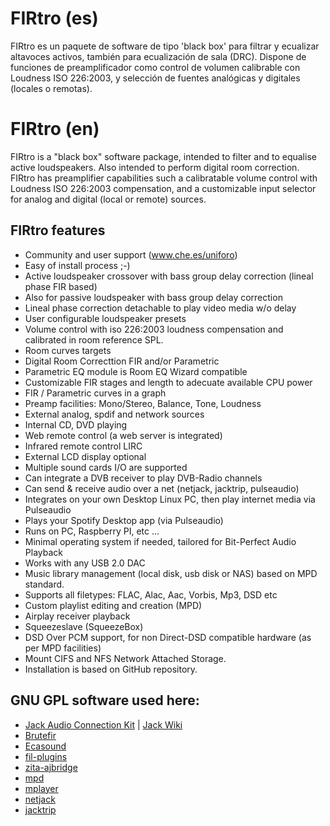 # FIRtro (es)
FIRtro es un paquete de software de tipo 'black box' para filtrar y ecualizar altavoces activos, también para ecualización de sala (DRC). Dispone de funciones de preamplificador como control de volumen calibrable con Loudness ISO 226:2003, y selección de fuentes analógicas y digitales (locales o remotas).

# FIRtro (en)
FIRtro is a "black box" software package, intended to filter and to equalise active loudspeakers. Also intended to perform digital room correction. FIRtro has preamplifier capabilities such a calibratable volume control with Loudness ISO 226:2003 compensation, and a customizable input selector for analog and digital (local or remote) sources.

## FIRtro features
- Community and user support (www.che.es/uniforo)
- Easy of install process ;-)
- Active loudspeaker crossover with bass group delay correction (lineal phase FIR based)
- Also for passive loudspeaker with bass group delay correction
- Lineal phase correction detachable to play video media w/o delay
- User configurable loudspeaker presets
- Volume control with iso 226:2003 loudness compensation and calibrated in room reference SPL.
- Room curves targets
- Digital Room Correcttion FIR and/or Parametric
- Parametric EQ module is Room EQ Wizard compatible
- Customizable FIR stages and length to adecuate available CPU power
- FIR / Parametric curves in a graph
- Preamp facilities: Mono/Stereo, Balance, Tone, Loudness
- External analog, spdif and network sources
- Internal CD, DVD playing
- Web remote control (a web server is integrated)
- Infrared remote control LIRC
- External LCD display optional
- Multiple sound cards I/O are supported
- Can integrate a DVB receiver to play DVB-Radio channels
- Can send & receive audio over a net (netjack, jacktrip, pulseaudio)
- Integrates on your own Desktop Linux PC, then play internet media via Pulseaudio
- Plays your Spotify Desktop app (via Pulseaudio)
- Runs on PC, Raspberry PI, etc ...
- Minimal operating system if needed, tailored for Bit-Perfect Audio Playback
- Works with any USB 2.0 DAC
- Music library management (local disk, usb disk or NAS) based on MPD standard.
- Supports all filetypes: FLAC, Alac, Aac, Vorbis, Mp3, DSD etc
- Custom playlist editing and creation (MPD)
- Airplay receiver playback
- Squeezeslave (SqueezeBox)
- DSD Over PCM support, for non Direct-DSD compatible hardware (as per MPD facilities)
- Mount CIFS and NFS Network Attached Storage.
- Installation is based on GitHub repository.

## GNU GPL software used here:
- [Jack Audio Connection Kit](http://www.jackaudio.org) | [Jack Wiki](https://github.com/jackaudio/jackaudio.github.com/wiki)
- [Brutefir](https://www.ludd.ltu.se/~torger/brutefir.html)
- [Ecasound](http://nosignal.fi/ecasound/)
- [fil-plugins](http://kokkinizita.linuxaudio.org/linuxaudio/)
- [zita-ajbridge](http://kokkinizita.linuxaudio.org/linuxaudio/)
- [mpd](https://www.musicpd.org)
- [mplayer](http://www.mplayerhq.hu/)
- [netjack](http://jackaudio.org/faq/netjack.html)
- [jacktrip](https://github.com/jcacerec/jacktrip)

